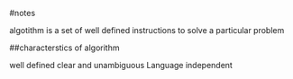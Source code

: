 #notes

algotithm is a set of well defined instructions to solve a particular problem

##characterstics of algorithm

well defined
clear and unambiguous
Language independent